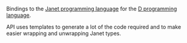 Bindings to the [Janet programming language](https://janet-lang.org/) for the [D programming language](https://dlang.org/).

API uses templates to generate a lot of the code required and to make easier wrapping and unwrapping Janet types.